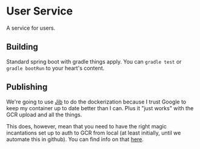 # User Service

A service for users.

## Building

Standard spring boot with gradle things apply. You can `gradle test` or `gradle bootRun` to your heart's content.

## Publishing

We're going to use [Jib](https://github.com/GoogleContainerTools/jib/tree/master/jib-gradle-plugin) to do the dockerization because I trust Google to keep my container up to date better than I can. Plus it "just works" with the GCR upload and all the things.

This does, however, mean that you need to have the right magic incantations set up to auth to GCR from local (at least initially, until we automate this in github). You can find info on that [here](https://github.com/GoogleContainerTools/jib/blob/master/jib-maven-plugin/README.md#authentication-methods).
